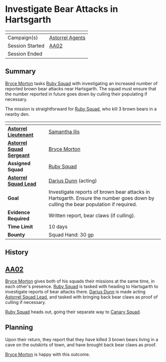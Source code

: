 # Investigate Bear Attacks in Hartsgarth

| []() | |
| --- | --- |
| Campaign(s) | [Astorrel Agents](../astorrel-agents.md) |
| Session Started | [AA02](../sessions/AA02.md) |
| Session Ended | |

## Summary

[Bryce Morton](../../../astarus/people/bryce-morton.md) tasks [Ruby Squad](../../../astarus/civilisations/kingdom-of-astor/organisations/astorrel/squads/ruby.md) with investigating an increased number of reported brown bear attacks near Hartsgarth. The squad must ensure that the number reported in future goes down by culling their populating if necessary.

The mission is straightforward for [Ruby Squad](../../../astarus/civilisations/kingdom-of-astor/organisations/astorrel/squads/ruby.md), who kill 3 brown bears in a nearby den.

| []() | |
| --- | --- |
| **[Astorrel Lieutenant](../../../astarus/civilisations/kingdom-of-astor/organisations/astorrel/ranks/5-lieutenant.md)** | [Samantha Ilis](../../../astarus/people/samantha-ilis.md) |
| **[Astorrel Squad Sergeant](../../../astarus/civilisations/kingdom-of-astor/organisations/astorrel/ranks/4-squad-sergeant.md)** | [Bryce Morton](../../../astarus/people/bryce-morton.md) |
| **Assigned Squad** | [Ruby Squad](../../../astarus/civilisations/kingdom-of-astor/organisations/astorrel/squads/ruby.md) |
| **[Astorrel Squad Lead](../../../astarus/civilisations/kingdom-of-astor/organisations/astorrel/ranks/3-squad-lead.md)** | [Darius Dunn](../../../astarus/people/darius-dunn.md) (acting) |
| **Goal** | Investigate reports of brown bear attacks in Hartsgarth. Ensure the number goes down by culling the bear population if required. |
| **Evidence Required** | Written report, bear claws (if culling). |
| **Time Limit** | 10 days |
| **Bounty** | Squad Hand: 30 gp |

## History

## [AA02](../sessions/AA02.md)

[Bryce Morton](../../../astarus/people/bryce-morton.md) gives both of his squads their missions at the same time, in each other's presence. [Ruby Squad](../../../astarus/civilisations/kingdom-of-astor/organisations/astorrel/squads/ruby.md) is tasked with heading to Hartsgarth to investigate reports of bear attacks there. [Darius Dunn](../../../astarus/people/darius-dunn.md) is made acting [Astorrel Squad Lead](../../../astarus/civilisations/kingdom-of-astor/organisations/astorrel/ranks/3-squad-lead.md), and tasked with bringing back bear claws as proof of culling if necessary.

[Ruby Squad](../../../astarus/civilisations/kingdom-of-astor/organisations/astorrel/squads/ruby.md) heads out, going their separate way to [Canary Squad](../../../astarus/civilisations/kingdom-of-astor/organisations/astorrel/squads/canary.md).

## Planning

Upon their return, they report that they have killed 3 brown bears living in a cave on the outskirts of town, and have brought back bear claws as proof.

[Bryce Morton](../../../astarus/people/bryce-morton.md) is happy with this outcome.
